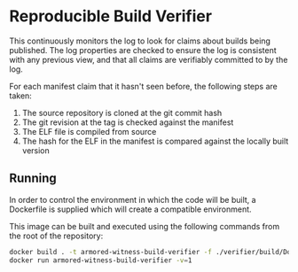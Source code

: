 # Reproducible Build Verifier

This continuously monitors the log to look for claims about builds being published.
The log properties are checked to ensure the log is consistent with any previous
view, and that all claims are verifiably committed to by the log.

For each manifest claim that it hasn't seen before, the following steps are taken:
 1. The source repository is cloned at the git commit hash
 2. The git revision at the tag is checked against the manifest
 3. The ELF file is compiled from source
 4. The hash for the ELF in the manifest is compared against the locally built version

## Running

In order to control the environment in which the code will be built,
a Dockerfile is supplied which will create a compatible environment.

This image can be built and executed using the following commands
from the root of the repository:

```bash
docker build . -t armored-witness-build-verifier -f ./verifier/build/Dockerfile
docker run armored-witness-build-verifier -v=1
```

